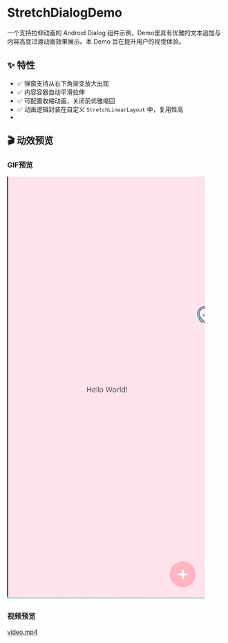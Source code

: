 # StretchDialogDemo

一个支持拉伸动画的 Android Dialog 组件示例，Demo里具有优雅的文本追加与内容高度过渡动画效果展示。本 Demo 旨在提升用户的视觉体验。

## ✨ 特性

- ✅ 弹窗支持从右下角渐变放大出现
- ✅ 内容容器自动平滑拉伸
- ✅ 可配置收缩动画，关闭前优雅缩回
- ✅ 动画逻辑封装在自定义 `StretchLinearLayout` 中，复用性高
- 
## 🎬 动效预览

### GIF预览
![demo.gif](demo.gif)

### 视频预览
[video.mp4](video.mp4)